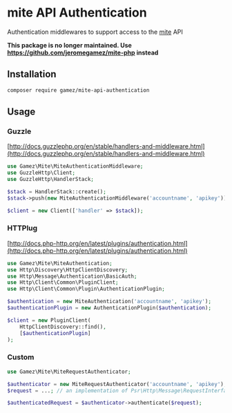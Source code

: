 # mite API Authentication

Authentication middlewares to support access to the [mite](https://mite.yo.lk) API

**This package is no longer maintained. Use https://github.com/jeromegamez/mite-php instead**

## Installation

```bash
composer require gamez/mite-api-authentication
```

## Usage

### Guzzle

[http://docs.guzzlephp.org/en/stable/handlers-and-middleware.html](http://docs.guzzlephp.org/en/stable/handlers-and-middleware.html)

```php
use Gamez\Mite\MiteAuthenticationMiddleware;
use GuzzleHttp\Client;
use GuzzleHttp\HandlerStack;

$stack = HandlerStack::create();
$stack->push(new MiteAuthenticationMiddleware('accountname', 'apikey'));

$client = new Client(['handler' => $stack]);
```

### HTTPlug

[http://docs.php-http.org/en/latest/plugins/authentication.html](http://docs.php-http.org/en/latest/plugins/authentication.html)

```php
use Gamez\Mite\MiteAuthentication;
use Http\Discovery\HttpClientDiscovery;
use Http\Message\Authentication\BasicAuth;
use Http\Client\Common\PluginClient;
use Http\Client\Common\Plugin\AuthenticationPlugin;

$authentication = new MiteAuthentication('accountname', 'apikey');
$authenticationPlugin = new AuthenticationPlugin($authentication);

$client = new PluginClient(
    HttpClientDiscovery::find(),
    [$authenticationPlugin]
);
```

### Custom

```php
use Gamez\Mite\MiteRequestAuthenticator;

$authenticator = new MiteRequestAuthenticator('accountname', 'apikey');
$request = ...; // an implementation of Psr\Http\Message\RequestInterface

$authenticatedRequest = $authenticator->authenticate($request);
``` 
